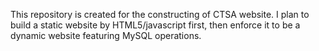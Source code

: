 This repository is created for the constructing of CTSA website.
I plan to build a static website by HTML5/javascript first, then enforce it to be a dynamic website featuring MySQL operations.
